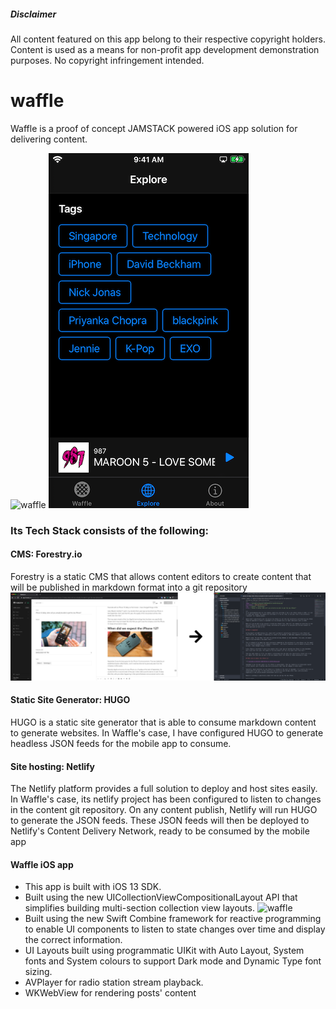 ##### Disclaimer
All content featured on this app belong to their respective copyright holders. Content is used as a means for non-profit app development demonstration purposes. No copyright infringement intended.

# waffle
Waffle is a proof of concept JAMSTACK powered iOS app solution for delivering content.


![waffle](media/Opening.gif) ![explore](media/explore_portrait.PNG)


### Its Tech Stack consists of the following:

#### CMS: Forestry.io
Forestry is a static CMS that allows content editors to create content that will be published in markdown format into a git repository
![explore](media/cms_to_md.png)

#### Static Site Generator: HUGO
HUGO is a static site generator that is able to consume markdown content to generate websites. In Waffle's case, I have configured HUGO to generate headless JSON feeds for the mobile app to consume.

#### Site hosting: Netlify
The Netlify platform provides a full solution to deploy and host sites easily. In Waffle's case, its netlify project has been configured to listen to changes in the content git repository. On any content publish, Netlify will run HUGO to generate the JSON feeds. These JSON feeds will then be deployed to Netlify's Content Delivery Network, ready to be consumed by the mobile app

#### Waffle iOS app
- This app is built with iOS 13 SDK.
- Built using the new UICollectionViewCompositionalLayout API that simplifies building multi-section collection view layouts.
  ![waffle](media/Opening.gif)
- Built using the new Swift Combine framework for reactive programming to enable UI components to listen to state changes over time and display the correct information.
- UI Layouts built using programmatic UIKit with Auto Layout, System fonts and System colours to support Dark mode and Dynamic Type font sizing.
- AVPlayer for radio station stream playback.
- WKWebView for rendering posts' content
